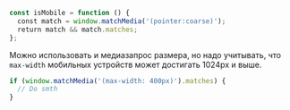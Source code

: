 ```javascript
const isMobile = function () {
  const match = window.matchMedia('(pointer:coarse)');
  return match && match.matches;
};
```

Можно использовать и медиазапрос размера, но надо учитывать, что `max-width` мобильных устройств может достигать 1024px и выше.

```javascript
if (window.matchMedia('(max-width: 400px)').matches) {
  // Do smth
}
```
